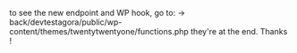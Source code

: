 to see the new endpoint and WP hook, go to:
-> back/devtestagora/public/wp-content/themes/twentytwentyone/functions.php
they're at the end.
Thanks !
